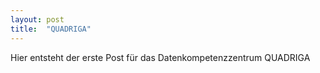 ```yaml
---
layout: post
title:  "QUADRIGA"
---
```


Hier entsteht der erste Post für das Datenkompetenzzentrum QUADRIGA
